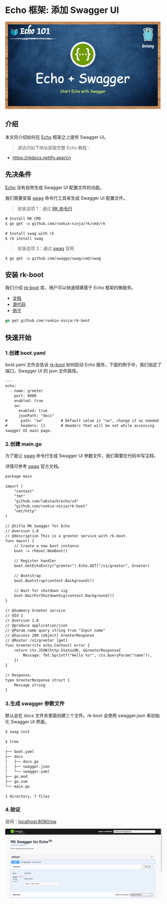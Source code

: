 # Echo 框架: 添加 Swagger UI

![image](img/logo/echo-sw-logo.png)

## 介绍
本文将介绍如何在 [Echo](https://github.com/labstack/echo) 框架之上提供 Swagger UI。

> 请访问如下地址获取完整 Echo 教程：
>
- https://rkdocs.netlify.app/cn

## 先决条件
[Echo](https://github.com/labstack/echo) 没有自带生成 Swagger UI 配置文件的功能。

我们需要安装 [swag](https://github.com/swaggo/swag) 命令行工具来生成 Swagger UI 配置文件。

> 安装选项 1：通过 [RK 命令行](https://github.com/rookie-ninja/rk)

```
# Install RK CMD
$ go get -u github.com/rookie-ninja/rk/cmd/rk

# Install swag with rk
$ rk install swag
```

> 安装选项 2：通过 [swag](https://github.com/swaggo/swag) 官网

```
$ go get -u github.com/swaggo/swag/cmd/swag
```

## 安装 rk-boot
我们介绍 [rk-boot](https://github.com/rookie-ninja/rk-boot) 库，用户可以快速搭建基于 Echo 框架的微服务。

- [文档](https://rkdocs.netlify.app/cn/)
- [源代码](https://github.com/rookie-ninja/rk-boot)
- [例子](https://rkdocs.netlify.app/cn/docs/bootstrapper/user-guide/echo-golang/basic/swagger-ui/)

```go
go get github.com/rookie-ninja/rk-boot
```

## 快速开始
### 1.创建 boot.yaml
boot.yaml 文件会告诉 [rk-boot](https://github.com/rookie-ninja/rk-boot) 如何启动 Echo 服务，下面的例子中，我们指定了端口，Swagger UI 的 json 文件路径。

```
---
echo:
  - name: greeter
    port: 8080
    enabled: true
    sw:
      enabled: true
      jsonPath: "docs"
#      path: "sw"        # Default value is "sw", change it as needed
#      headers: []       # Headers that will be set while accessing swagger UI main page.
```

### 2.创建 main.go 
为了能让 [swag](https://github.com/swaggo/swag) 命令行生成 Swagger UI 参数文件，我们需要在代码中写注释。

详情可参考 [swag](https://github.com/swaggo/swag) 官方文档。

```
package main

import (
	"context"
	"fmt"
	"github.com/labstack/echo/v4"
	"github.com/rookie-ninja/rk-boot"
	"net/http"
)

// @title RK Swagger for Echo
// @version 1.0
// @description This is a greeter service with rk-boot.
func main() {
	// Create a new boot instance.
	boot := rkboot.NewBoot()

	// Register handler
	boot.GetEchoEntry("greeter").Echo.GET("/v1/greeter", Greeter)

	// Bootstrap
	boot.Bootstrap(context.Background())

	// Wait for shutdown sig
	boot.WaitForShutdownSig(context.Background())
}

// @Summary Greeter service
// @Id 1
// @version 1.0
// @produce application/json
// @Param name query string true "Input name"
// @Success 200 {object} GreeterResponse
// @Router /v1/greeter [get]
func Greeter(ctx echo.Context) error {
	return ctx.JSON(http.StatusOK, &GreeterResponse{
		Message: fmt.Sprintf("Hello %s!", ctx.QueryParam("name")),
	})
}

// Response.
type GreeterResponse struct {
	Message string
}
```

### 3.生成 swagger 参数文件
默认会在 docs 文件夹里面创建三个文件。rk-boot 会使用 swagger.json 来初始化 Swagger UI 界面。

```
$ swag init

$ tree
.
├── boot.yaml
├── docs
│   ├── docs.go
│   ├── swagger.json
│   └── swagger.yaml
├── go.mod
├── go.sum
└── main.go

1 directory, 7 files
```

### 4.验证 
访问：[localhost:8080/sw](http://localhost:8080/sw)

![image](img/echo-sw-api.png)